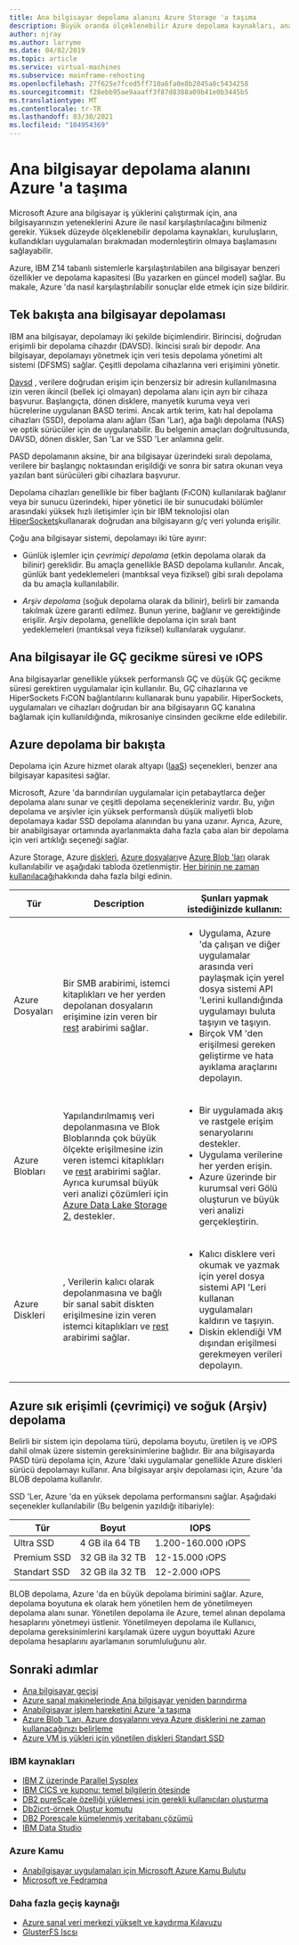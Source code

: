 ```yaml
---
title: Ana bilgisayar depolama alanını Azure Storage 'a taşıma
description: Büyük oranda ölçeklenebilir Azure depolama kaynakları, ana bilgisayar tabanlı kuruluşların IBM Z14 uygulamalarına geçiş ve modernleştirin yardımcı olabilir.
author: njray
ms.author: larryme
ms.date: 04/02/2019
ms.topic: article
ms.service: virtual-machines
ms.subservice: mainframe-rehosting
ms.openlocfilehash: 27f625e7fced5ff710a6fa0e8b2045a8c5434258
ms.sourcegitcommit: f28ebb95ae9aaaff3f87d8388a09b41e0b3445b5
ms.translationtype: MT
ms.contentlocale: tr-TR
ms.lasthandoff: 03/30/2021
ms.locfileid: "104954369"
---
```

# <a name="move-mainframe-storage-to-azure"></a>Ana bilgisayar depolama alanını Azure 'a taşıma

Microsoft Azure ana bilgisayar iş yüklerini çalıştırmak için, ana bilgisayarınızın yeteneklerini Azure ile nasıl karşılaştırılacağını bilmeniz gerekir. Yüksek düzeyde ölçeklenebilir depolama kaynakları, kuruluşların, kullandıkları uygulamaları bırakmadan modernleştirin olmaya başlamasını sağlayabilir.

Azure, IBM Z14 tabanlı sistemlerle karşılaştırılabilen ana bilgisayar benzeri özellikler ve depolama kapasitesi (Bu yazarken en güncel model) sağlar. Bu makale, Azure 'da nasıl karşılaştırılabilir sonuçlar elde etmek için size bildirir.

## <a name="mainframe-storage-at-a-glance"></a>Tek bakışta ana bilgisayar depolaması

IBM ana bilgisayar, depolamayı iki şekilde biçimlendirir. Birincisi, doğrudan erişimli bir depolama cihazdır (DAVSD). İkincisi sıralı bir depodır. Ana bilgisayar, depolamayı yönetmek için veri tesis depolama yönetimi alt sistemi (DFSMS) sağlar. Çeşitli depolama cihazlarına veri erişimini yönetir.

[Davsd](https://en.wikipedia.org/wiki/Direct-access_storage_device) , verilere doğrudan erişim için benzersiz bir adresin kullanılmasına izin veren ikincil (bellek içi olmayan) depolama alanı için ayrı bir cihaza başvurur. Başlangıçta, dönen disklere, manyetik kuruma veya veri hücrelerine uygulanan BASD terimi. Ancak artık terim, katı hal depolama cihazları (SSD), depolama alanı ağları (San 'Lar), ağa bağlı depolama (NAS) ve optik sürücüler için de uygulanabilir. Bu belgenin amaçları doğrultusunda, DAVSD, dönen diskler, San 'Lar ve SSD 'Ler anlamına gelir.

PASD depolamanın aksine, bir ana bilgisayar üzerindeki sıralı depolama, verilere bir başlangıç noktasından erişildiği ve sonra bir satıra okunan veya yazılan bant sürücüleri gibi cihazlara başvurur.

Depolama cihazları genellikle bir fiber bağlantı (FıCON) kullanılarak bağlanır veya bir sunucu üzerindeki, hiper yönetici ile bir sunucudaki bölümler arasındaki yüksek hızlı iletişimler için bir IBM teknolojisi olan [HiperSockets](https://www.ibm.com/support/knowledgecenter/zosbasics/com.ibm.zos.znetwork/znetwork_85.htm)kullanarak doğrudan ana bilgisayarın g/ç veri yolunda erişilir.

Çoğu ana bilgisayar sistemi, depolamayı iki türe ayırır:

- Günlük işlemler için *çevrimiçi depolama* (etkin depolama olarak da bilinir) gereklidir. Bu amaçla genellikle BASD depolama kullanılır. Ancak, günlük bant yedeklemeleri (mantıksal veya fiziksel) gibi sıralı depolama da bu amaçla kullanılabilir.

- *Arşiv depolama* (soğuk depolama olarak da bilinir), belirli bir zamanda takılmak üzere garanti edilmez. Bunun yerine, bağlanır ve gerektiğinde erişilir. Arşiv depolama, genellikle depolama için sıralı bant yedeklemeleri (mantıksal veya fiziksel) kullanılarak uygulanır.

## <a name="mainframe-versus-io-latency-and-iops"></a>Ana bilgisayar ile GÇ gecikme süresi ve ıOPS

Ana bilgisayarlar genellikle yüksek performanslı GÇ ve düşük GÇ gecikme süresi gerektiren uygulamalar için kullanılır. Bu, GÇ cihazlarına ve HiperSockets FıCON bağlantılarını kullanarak bunu yapabilir. HiperSockets, uygulamaları ve cihazları doğrudan bir ana bilgisayarın GÇ kanalına bağlamak için kullanıldığında, mikrosaniye cinsinden gecikme elde edilebilir.

## <a name="azure-storage-at-a-glance"></a>Azure depolama bir bakışta

Depolama için Azure hizmet olarak altyapı ([IaaS](https://azure.microsoft.com/overview/what-is-iaas/)) seçenekleri, benzer ana bilgisayar kapasitesi sağlar.

Microsoft, Azure 'da barındırılan uygulamalar için petabaytlarca değer depolama alanı sunar ve çeşitli depolama seçenekleriniz vardır. Bu, yığın depolama ve arşivler için yüksek performanslı düşük maliyetli blob depolamaya kadar SSD depolama alanından bu yana uzanır. Ayrıca, Azure, bir anabilgisayar ortamında ayarlanmakta daha fazla çaba alan bir depolama için veri artıklığı seçeneği sağlar.

Azure Storage, Azure [diskleri](../../../managed-disks-overview.md), [Azure dosyaları](../../../../storage/files/storage-files-introduction.md)ve [Azure Blob 'ları](../../../../storage/blobs/storage-blobs-overview.md) olarak kullanılabilir ve aşağıdaki tabloda özetlenmiştir. [Her birinin ne zaman kullanılacağı](../../../../storage/common/storage-introduction.md)hakkında daha fazla bilgi edinin.

<!-- markdownlint-disable MD033 -->

<table>
<thead>
    <tr><th>Tür</th><th>Description</th><th>Şunları yapmak istediğinizde kullanın:</th></tr>
</thead>
<tbody>
<tr><td>Azure Dosyaları
</td>
<td>
Bir SMB arabirimi, istemci kitaplıkları ve her yerden depolanan dosyaların erişimine izin veren bir <a href="/rest/api/storageservices/file-service-rest-api">rest</a> arabirimi sağlar.
</td>
<td><ul>
<li>Uygulama, Azure 'da çalışan ve diğer uygulamalar arasında veri paylaşmak için yerel dosya sistemi API 'Lerini kullandığında uygulamayı buluta taşıyın ve taşıyın.</li>
<li>Birçok VM 'den erişilmesi gereken geliştirme ve hata ayıklama araçlarını depolayın.</li>
</ul>
</td>
</tr>
<tr><td>Azure Blobları
</td>
<td>Yapılandırılmamış veri depolanmasına ve Blok Bloblarında çok büyük ölçekte erişilmesine izin veren istemci kitaplıkları ve <a href="/rest/api/storageservices/blob-service-rest-api">rest</a> arabirimi sağlar. Ayrıca kurumsal büyük veri analizi çözümleri için <a href="/azure/storage/blobs/data-lake-storage-introduction">Azure Data Lake Storage 2.</a> destekler.
</td>
<td><ul>
<li>Bir uygulamada akış ve rastgele erişim senaryolarını destekler.</li>
<li>Uygulama verilerine her yerden erişin.</li>
<li>Azure üzerinde bir kurumsal veri Gölü oluşturun ve büyük veri analizi gerçekleştirin.</li>
</ul></td>
</tr>
<tr><td>Azure Diskleri
</td>
<td>, Verilerin kalıcı olarak depolanmasına ve bağlı bir sanal sabit diskten erişilmesine izin veren istemci kitaplıkları ve <a href="/rest/api/compute/disks">rest</a> arabirimi sağlar.
</td>
<td><ul>
<li>Kalıcı disklere veri okumak ve yazmak için yerel dosya sistemi API 'Leri kullanan uygulamaları kaldırın ve taşıyın.</li>
<li>Diskin eklendiği VM dışından erişilmesi gerekmeyen verileri depolayın.</li>
</ul></td>
</tr>
</tbody>
</table>
<!-- markdownlint-enable MD033 -->

## <a name="azure-hot-online-and-cold-archive-storage"></a>Azure sık erişimli (çevrimiçi) ve soğuk (Arşiv) depolama

Belirli bir sistem için depolama türü, depolama boyutu, üretilen iş ve ıOPS dahil olmak üzere sistemin gereksinimlerine bağlıdır. Bir ana bilgisayarda PASD türü depolama için, Azure 'daki uygulamalar genellikle Azure diskleri sürücü depolamayı kullanır. Ana bilgisayar arşiv depolaması için, Azure 'da BLOB depolama kullanılır.

SSD 'Ler, Azure 'da en yüksek depolama performansını sağlar. Aşağıdaki seçenekler kullanılabilir (Bu belgenin yazıldığı itibariyle):

| Tür         | Boyut           | IOPS                  |
|--------------|----------------|-----------------------|
| Ultra SSD    | 4 GB ila 64 TB  | 1.200-160.000 ıOPS |
| Premium SSD  | 32 GB ila 32 TB | 12-15.000 ıOPS     |
| Standart SSD | 32 GB ila 32 TB | 12-2.000 ıOPS      |

BLOB depolama, Azure 'da en büyük depolama birimini sağlar. Azure, depolama boyutuna ek olarak hem yönetilen hem de yönetilmeyen depolama alanı sunar. Yönetilen depolama ile Azure, temel alınan depolama hesaplarını yönetmeyi üstlenir. Yönetilmeyen depolama ile Kullanıcı, depolama gereksinimlerini karşılamak üzere uygun boyuttaki Azure depolama hesaplarını ayarlamanın sorumluluğunu alır.

## <a name="next-steps"></a>Sonraki adımlar

- [Ana bilgisayar geçişi](/azure/architecture/cloud-adoption/infrastructure/mainframe-migration/overview)
- [Azure sanal makinelerinde Ana bilgisayar yeniden barındırma](../overview.md)
- [Anabilgisayar işlem hareketini Azure 'a taşıma](mainframe-compute-Azure.md)
- [Azure Blob 'Ları, Azure dosyalarını veya Azure disklerini ne zaman kullanacağınızı belirleme](../../../../storage/common/storage-introduction.md)
- [Azure VM iş yükleri için yönetilen diskleri Standart SSD](../../../disks-types.md#standard-ssd)

### <a name="ibm-resources"></a>IBM kaynakları

- [IBM Z üzerinde Parallel Sysplex](https://www.ibm.com/it-infrastructure/z/technologies/parallel-sysplex-resources)
- [IBM CICS ve kuponu: temel bilgilerin ötesinde](https://www.redbooks.ibm.com/redbooks/pdfs/sg248420.pdf)
- [DB2 pureScale özelliği yüklemesi için gerekli kullanıcıları oluşturma](https://www.ibm.com/support/knowledgecenter/en/SSEPGG_11.1.0/com.ibm.db2.luw.qb.server.doc/doc/t0055374.html?pos=2)
- [Db2icrt-örnek Oluştur komutu](https://www.ibm.com/support/knowledgecenter/en/SSEPGG_11.1.0/com.ibm.db2.luw.admin.cmd.doc/doc/r0002057.html)
- [DB2 Porescale kümelenmiş veritabanı çözümü](https://www.ibmbigdatahub.com/blog/db2-purescale-clustered-database-solution-part-1)
- [IBM Data Studio](https://www.ibm.com/developerworks/downloads/im/data/index.html/)

### <a name="azure-government"></a>Azure Kamu

- [Anabilgisayar uygulamaları için Microsoft Azure Kamu Bulutu](https://azure.microsoft.com/resources/microsoft-azure-government-cloud-for-mainframe-applications/)
- [Microsoft ve Fedrampa](https://www.microsoft.com/TrustCenter/Compliance/FedRAMP)

### <a name="more-migration-resources"></a>Daha fazla geçiş kaynağı

- [Azure sanal veri merkezi yükselt ve kaydırma Kılavuzu](https://azure.microsoft.com/resources/azure-virtual-datacenter-lift-and-shift-guide/)
- [GlusterFS Iscsı](https://glusterdocs.readthedocs.io/en/latest/Administrator%20Guide/GlusterFS%20iSCSI/)